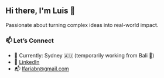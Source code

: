 ## Hi there, I'm Luis 👋

Passionate about turning complex ideas into real-world impact.

### 📫 Let’s Connect

- 📍 Currently: Sydney 🇦🇺 (temporarily working from Bali 🌴)  
- 💼 [LinkedIn](https://linkedin.com/in/lfariabr)  
- 📬 lfariabr@gmail.com
